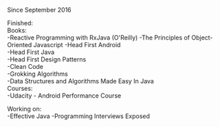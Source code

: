 Since September 2016

Finished:  
Books:  
-Reactive Programming with RxJava (O'Reilly) 
-The Principles of Object-Oriented Javascript 
-Head First Android  
-Head First Java  
-Head First Design Patterns  
-Clean Code  
-Grokking Algorithms  
-Data Structures and Algorithms Made Easy In Java  
Courses:  
-Udacity - Android Performance Course  


Working on:  
-Effective Java 
-Programming Interviews Exposed  

